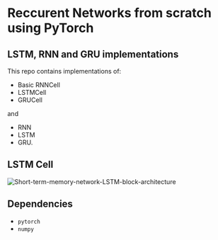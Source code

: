 # Reccurent Networks from scratch using PyTorch

## LSTM, RNN and GRU implementations

This repo contains implementations of:

  * Basic RNNCell
  * LSTMCell 
  * GRUCell
  
and

  * RNN
  * LSTM
  * GRU.

## LSTM Cell
![Short-term-memory-network-LSTM-block-architecture](https://user-images.githubusercontent.com/71031687/112729023-5efd7780-8f2a-11eb-88a7-32c3861b91a5.jpg)

## Dependencies

* ```pytorch```
* ```numpy```
